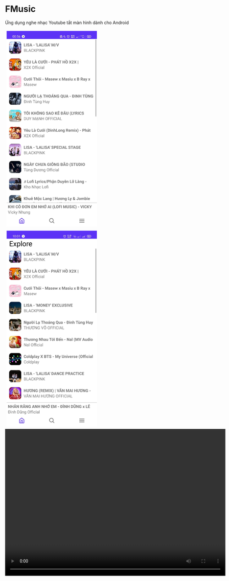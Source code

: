 <h1>FMusic</h1>
<p>Ứng dụng nghe nhạc Youtube tắt màn hình dành cho Android</p>
<img src="screenshot/screenshot1.jpg" style="height:640px;margin:5px"/>
<img src="screenshot/screenshot2.jpg" style="height:640px;margin:5px"/>
<video width="720" height="480" controls>
  <source src="screenshot/record.mp4" type="video/mp4">
</video>
